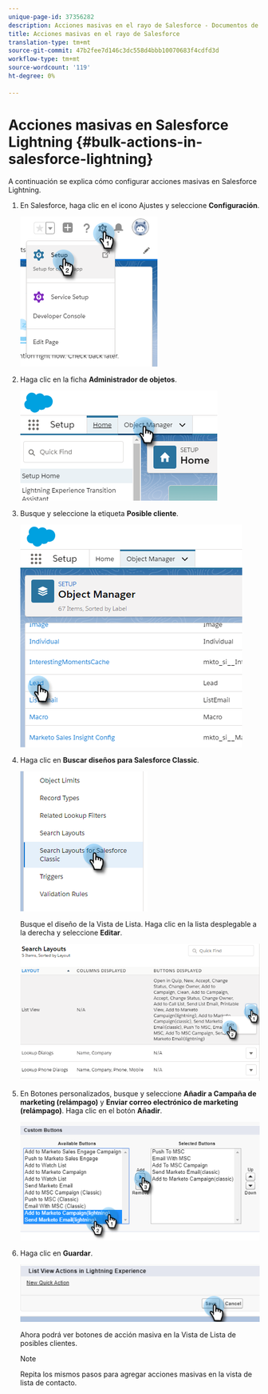```yaml
---
unique-page-id: 37356282
description: Acciones masivas en el rayo de Salesforce - Documentos de marketing - Documentación del producto
title: Acciones masivas en el rayo de Salesforce
translation-type: tm+mt
source-git-commit: 47b2fee7d146c3dc558d4bbb10070683f4cdfd3d
workflow-type: tm+mt
source-wordcount: '119'
ht-degree: 0%

---
```



# Acciones masivas en Salesforce Lightning {#bulk-actions-in-salesforce-lightning}

A continuación se explica cómo configurar acciones masivas en Salesforce Lightning.

1. En Salesforce, haga clic en el icono Ajustes y seleccione **Configuración**.

   ![](assets/one.png)

1. Haga clic en la ficha **Administrador de objetos**.

   ![](assets/two.png)

1. Busque y seleccione la etiqueta **Posible cliente**.

   ![](assets/three-2.png)

1. Haga clic en **Buscar diseños para Salesforce Classic**.

   ![](assets/four-1.png)

   Busque el diseño de la Vista de Lista. Haga clic en la lista desplegable a la derecha y seleccione **Editar**.

   ![](assets/five.png)

1. En Botones personalizados, busque y seleccione **Añadir a Campaña de marketing (relámpago)** y **Enviar correo electrónico de marketing (relámpago)**. Haga clic en el botón **Añadir**.

   ![](assets/six.png)

1. Haga clic en **Guardar**.

   ![](assets/seven.png)

   Ahora podrá ver botones de acción masiva en la Vista de Lista de posibles clientes.

   >[!NOTE]
   >
   >Repita los mismos pasos para agregar acciones masivas en la vista de lista de contacto.

